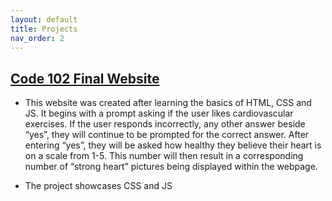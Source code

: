 ```yaml
---
layout: default
title: Projects
nav_order: 2
---
```


## [Code 102 Final Website](https://rdball.github.io/lab04/)
* This website was created after learning the basics of HTML, CSS and JS. It begins with a prompt asking if the user likes cardiovascular exercises. If the user responds incorrectly, any other answer beside “yes”, they will continue to be prompted for the correct answer. After entering “yes”, they will be asked how healthy they believe their heart is on a scale from 1-5. This number will then result in a corresponding number of “strong heart” pictures being displayed within the webpage.

* The project showcases CSS and JS
